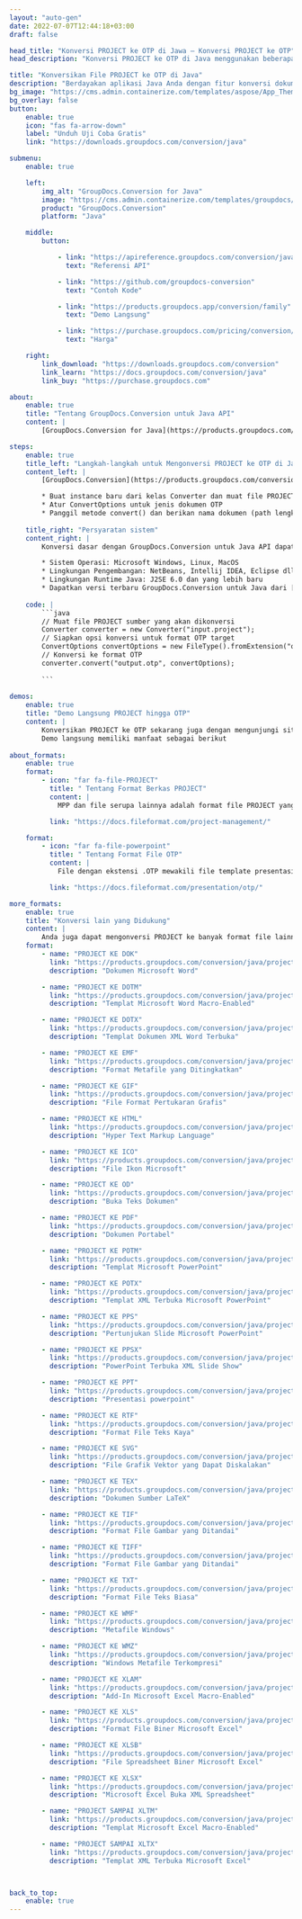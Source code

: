 ```yaml
---
layout: "auto-gen"
date: 2022-07-07T12:44:18+03:00
draft: false

head_title: "Konversi PROJECT ke OTP di Jawa – Konversi PROJECT ke OTP"
head_description: "Konversi PROJECT ke OTP di Java menggunakan beberapa baris kode. Konversi 160+ format file melalui API konversi dokumen GroupDocs untuk java."

title: "Konversikan File PROJECT ke OTP di Java"
description: "Berdayakan aplikasi Java Anda dengan fitur konversi dokumen di 135+ format gambar dan file populer tanpa memerlukan perangkat lunak tambahan apa pun."
bg_image: "https://cms.admin.containerize.com/templates/aspose/App_Themes/V3/images/bg/header1.png"
bg_overlay: false
button:
    enable: true
    icon: "fas fa-arrow-down"
    label: "Unduh Uji Coba Gratis"
    link: "https://downloads.groupdocs.com/conversion/java"

submenu:
    enable: true

    left:
        img_alt: "GroupDocs.Conversion for Java"
        image: "https://cms.admin.containerize.com/templates/groupdocs/images/product-logos/90x90-noborder/groupdocs-conversion-java.png"
        product: "GroupDocs.Conversion"
        platform: "Java"

    middle:
        button:

            - link: "https://apireference.groupdocs.com/conversion/java"
              text: "Referensi API"

            - link: "https://github.com/groupdocs-conversion"
              text: "Contoh Kode"

            - link: "https://products.groupdocs.app/conversion/family"
              text: "Demo Langsung"

            - link: "https://purchase.groupdocs.com/pricing/conversion/java"
              text: "Harga"

    right:
        link_download: "https://downloads.groupdocs.com/conversion"
        link_learn: "https://docs.groupdocs.com/conversion/java"
        link_buy: "https://purchase.groupdocs.com"

about:
    enable: true
    title: "Tentang GroupDocs.Conversion untuk Java API"
    content: |
        [GroupDocs.Conversion for Java](https://products.groupdocs.com/conversion/java) adalah API konversi format file lanjutan untuk mengonversi antara gambar populer dan format dokumen seperti Microsoft Office, OpenDocument, PDF, HTML, Email, CAD dan banyak lagi menggunakan beberapa baris kode. API asli secara otomatis mendeteksi format dokumen sumber dan menawarkan banyak opsi untuk menyesuaikan dokumen yang dikonversi. Seiring dengan fitur ekstraksi informasi dokumen, ini juga mendukung hasil konversi caching ke disk lokal secara default. Namun semua jenis penyimpanan cache dapat didukung dengan menerapkan antarmuka yang sesuai – Amazon S3, Dropbox, Google Drive, Windows Azure, Reddis atau lainnya.

steps:
    enable: true
    title_left: "Langkah-langkah untuk Mengonversi PROJECT ke OTP di Java"
    content_left: |
        [GroupDocs.Conversion](https://products.groupdocs.com/conversion/java) memudahkan pengembang untuk mengonversi file PROJECT ke OTP dalam beberapa baris kode.

        * Buat instance baru dari kelas Converter dan muat file PROJECT dengan path lengkap
        * Atur ConvertOptions untuk jenis dokumen OTP
        * Panggil metode convert() dan berikan nama dokumen (path lengkap) dan format (OTP) sebagai parameter
        
    title_right: "Persyaratan sistem"
    content_right: |
        Konversi dasar dengan GroupDocs.Conversion untuk Java API dapat dilakukan hanya dengan beberapa baris kode. API kami didukung di semua platform dan sistem operasi utama. Sebelum mengeksekusi kode di bawah ini, pastikan Anda telah menginstal prasyarat berikut di sistem Anda.

        * Sistem Operasi: Microsoft Windows, Linux, MacOS
        * Lingkungan Pengembangan: NetBeans, Intellij IDEA, Eclipse dll
        * Lingkungan Runtime Java: J2SE 6.0 dan yang lebih baru
        * Dapatkan versi terbaru GroupDocs.Conversion untuk Java dari [Maven](https://repository.groupdocs.com/webapp/#/artifacts/browse/tree/General/repo/com/groupdocs/groupdocs-conversion)
        
    code: |
        ```java
        // Muat file PROJECT sumber yang akan dikonversi
        Converter converter = new Converter("input.project");
        // Siapkan opsi konversi untuk format OTP target
        ConvertOptions convertOptions = new FileType().fromExtension("otp").getConvertOptions();
        // Konversi ke format OTP
        converter.convert("output.otp", convertOptions);
        
        ```
        
demos:
    enable: true
    title: "Demo Langsung PROJECT hingga OTP"
    content: |
        Konversikan PROJECT ke OTP sekarang juga dengan mengunjungi situs web [GroupDocs.Conversion Live Demo](https://products.groupdocs.app/conversion/family).  
        Demo langsung memiliki manfaat sebagai berikut
        
about_formats:
    enable: true
    format:
        - icon: "far fa-file-PROJECT"
          title: " Tentang Format Berkas PROJECT"
          content: |
            MPP dan file serupa lainnya adalah format file PROJECT yang dibuat oleh perangkat lunak Manajemen PROJECT seperti Microsoft PROJECT. File PROJECT adalah kumpulan tugas, sumber daya, dan penjadwalannya untuk mendapatkan keluaran terukur dalam bentuk atau produk atau layanan. Bagan Gantt digunakan untuk menetapkan aliran visual aktivitas terhadap waktu untuk tugas yang diidentifikasi yang juga dapat diekspor ke PDF atau format gambar untuk dokumentasi. Primavera P6 adalah Perangkat Lunak Manajemen PROJECT lainnya oleh Oracle yang menyediakan perencanaan PROJECT lengkap.

          link: "https://docs.fileformat.com/project-management/"

    format:
        - icon: "far fa-file-powerpoint"
          title: " Tentang Format File OTP"
          content: |
            File dengan ekstensi .OTP mewakili file template presentasi yang dibuat oleh aplikasi dalam format standar OASIS OpenDocument. Isi file tersebut meliputi informasi presentasi dalam bentuk slide dengan teks, gambar, bentuk, konten multimedia, efek transisi dan elemen slide lainnya. File template ini digunakan untuk membuat presentasi baru dengan cepat berdasarkan informasi gaya yang disimpan dalam template itu sendiri. File OTP dapat dibuat dan disimpan dengan beberapa aplikasi berbeda seperti Impress yang hadir dengan OpenOffice suite dan Microsoft PowerPoint. Format file OTP mirip dengan file template Microsoft PowerPoint .POT dan .POTX.

          link: "https://docs.fileformat.com/presentation/otp/"

more_formats:
    enable: true
    title: "Konversi lain yang Didukung"
    content: |
        Anda juga dapat mengonversi PROJECT ke banyak format file lainnya. Silakan lihat daftar lengkapnya di bawah ini.
    format: 
        - name: "PROJECT KE DOK"
          link: "https://products.groupdocs.com/conversion/java/project-to-doc/"
          description: "Dokumen Microsoft Word"

        - name: "PROJECT KE DOTM"
          link: "https://products.groupdocs.com/conversion/java/project-to-dotm/"
          description: "Templat Microsoft Word Macro-Enabled"

        - name: "PROJECT KE DOTX"
          link: "https://products.groupdocs.com/conversion/java/project-to-dotx/"
          description: "Templat Dokumen XML Word Terbuka"

        - name: "PROJECT KE EMF"
          link: "https://products.groupdocs.com/conversion/java/project-to-emf/"
          description: "Format Metafile yang Ditingkatkan"

        - name: "PROJECT KE GIF"
          link: "https://products.groupdocs.com/conversion/java/project-to-gif/"
          description: "File Format Pertukaran Grafis"

        - name: "PROJECT KE HTML"
          link: "https://products.groupdocs.com/conversion/java/project-to-html/"
          description: "Hyper Text Markup Language"

        - name: "PROJECT KE ICO"
          link: "https://products.groupdocs.com/conversion/java/project-to-ico/"
          description: "File Ikon Microsoft"

        - name: "PROJECT KE OD"
          link: "https://products.groupdocs.com/conversion/java/project-to-odt/"
          description: "Buka Teks Dokumen"

        - name: "PROJECT KE PDF"
          link: "https://products.groupdocs.com/conversion/java/project-to-pdf/"
          description: "Dokumen Portabel"

        - name: "PROJECT KE POTM"
          link: "https://products.groupdocs.com/conversion/java/project-to-potm/"
          description: "Templat Microsoft PowerPoint"

        - name: "PROJECT KE POTX"
          link: "https://products.groupdocs.com/conversion/java/project-to-potx/"
          description: "Templat XML Terbuka Microsoft PowerPoint"

        - name: "PROJECT KE PPS"
          link: "https://products.groupdocs.com/conversion/java/project-to-pps/"
          description: "Pertunjukan Slide Microsoft PowerPoint"

        - name: "PROJECT KE PPSX"
          link: "https://products.groupdocs.com/conversion/java/project-to-ppsx/"
          description: "PowerPoint Terbuka XML Slide Show"

        - name: "PROJECT KE PPT"
          link: "https://products.groupdocs.com/conversion/java/project-to-ppt/"
          description: "Presentasi powerpoint"

        - name: "PROJECT KE RTF"
          link: "https://products.groupdocs.com/conversion/java/project-to-rtf/"
          description: "Format File Teks Kaya"

        - name: "PROJECT KE SVG"
          link: "https://products.groupdocs.com/conversion/java/project-to-svg/"
          description: "File Grafik Vektor yang Dapat Diskalakan"

        - name: "PROJECT KE TEX"
          link: "https://products.groupdocs.com/conversion/java/project-to-tex/"
          description: "Dokumen Sumber LaTeX"

        - name: "PROJECT KE TIF"
          link: "https://products.groupdocs.com/conversion/java/project-to-tif/"
          description: "Format File Gambar yang Ditandai"

        - name: "PROJECT KE TIFF"
          link: "https://products.groupdocs.com/conversion/java/project-to-tiff/"
          description: "Format File Gambar yang Ditandai"

        - name: "PROJECT KE TXT"
          link: "https://products.groupdocs.com/conversion/java/project-to-txt/"
          description: "Format File Teks Biasa"

        - name: "PROJECT KE WMF"
          link: "https://products.groupdocs.com/conversion/java/project-to-wmf/"
          description: "Metafile Windows"

        - name: "PROJECT KE WMZ"
          link: "https://products.groupdocs.com/conversion/java/project-to-wmz/"
          description: "Windows Metafile Terkompresi"

        - name: "PROJECT KE XLAM"
          link: "https://products.groupdocs.com/conversion/java/project-to-xlam/"
          description: "Add-In Microsoft Excel Macro-Enabled"

        - name: "PROJECT KE XLS"
          link: "https://products.groupdocs.com/conversion/java/project-to-xls/"
          description: "Format File Biner Microsoft Excel"

        - name: "PROJECT KE XLSB"
          link: "https://products.groupdocs.com/conversion/java/project-to-xlsb/"
          description: "File Spreadsheet Biner Microsoft Excel"

        - name: "PROJECT KE XLSX"
          link: "https://products.groupdocs.com/conversion/java/project-to-xlsx/"
          description: "Microsoft Excel Buka XML Spreadsheet"

        - name: "PROJECT SAMPAI XLTM"
          link: "https://products.groupdocs.com/conversion/java/project-to-xltm/"
          description: "Templat Microsoft Excel Macro-Enabled"

        - name: "PROJECT SAMPAI XLTX"
          link: "https://products.groupdocs.com/conversion/java/project-to-xltx/"
          description: "Templat XML Terbuka Microsoft Excel"



back_to_top:
    enable: true
---
```

